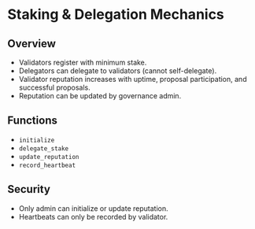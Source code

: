 # Staking & Delegation Mechanics

## Overview

- Validators register with minimum stake.
- Delegators can delegate to validators (cannot self-delegate).
- Validator reputation increases with uptime, proposal participation, and successful proposals.
- Reputation can be updated by governance admin.

## Functions

- `initialize`
- `delegate_stake`
- `update_reputation`
- `record_heartbeat`

## Security

- Only admin can initialize or update reputation.
- Heartbeats can only be recorded by validator.